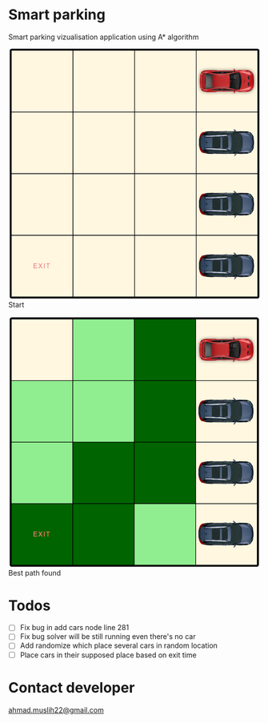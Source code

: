 # Smart parking

Smart parking vizualisation application using A\* algorithm

![example](images/screenshot1.png)
Start

![finish](images/screenshot2.png)
Best path found

# Todos

- [ ] Fix bug in add cars node line 281
- [ ] Fix bug solver will be still running even there's no car
- [ ] Add randomize which place several cars in random location
- [ ] Place cars in their supposed place based on exit time

# Contact developer

ahmad.muslih22@gmail.com
